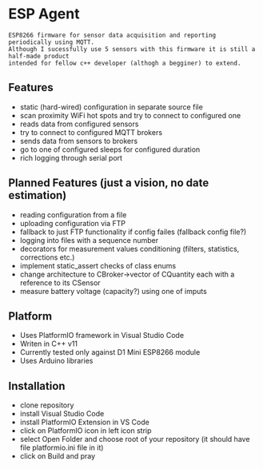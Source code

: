 # ESP Agent

	ESP8266 firmware for sensor data acquisition and reporting periodically using MQTT. 
	Although I sucessfully use 5 sensors with this firmware it is still a half-made product 
	intended for fellow c++ developer (althogh a begginer) to extend.
	
## Features

 - static (hard-wired) configuration in separate source file
 - scan proximity WiFi hot spots and try to connect to configured one
 - reads data from configured sensors
 - try to connect to configured MQTT brokers
 - sends data from sensors to brokers
 - go to one of configured sleeps for configured duration
 - rich logging through serial port
 
## Planned Features (just a vision, no date estimation)

 - reading configuration from a file
 - uploading configuration via FTP
 - fallback to just FTP functionality if config failes (fallback config file?)
 - logging into files with a sequence number
 - decorators for measurement values conditioning (filters, statistics, corrections etc.)
 - implement static_assert checks of class enums
 - change architecture to CBroker->vector of CQuantity each with a reference to its CSensor
 - measure battery voltage (capacity?) using one of imputs

## Platform

 - Uses PlatformIO framework in Visual Studio Code
 - Writen in C++ v11
 - Currently tested only against D1 Mini ESP8266 module
 - Uses Arduino libraries
 
## Installation

 - clone repository
 - install Visual Studio Code
 - install PlatformIO Extension in VS Code
 - click on PlatformIO icon in left icon strip
 - select Open Folder and choose root of your repository (it should have file platformio.ini file in it)
 - click on Build and pray